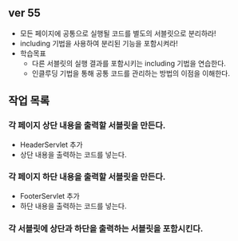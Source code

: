 ## ver 55
- 모든 페이지에 공통으로 실행될 코드를 별도의 서블릿으로 분리하라!
- including 기법을 사용하여 분리된 기능을 포함시켜라!
- 학습목표
  - 다른 서블릿의 실행 결과를 포함시키는 including 기법을 연습한다.
  - 인클루딩 기법을 통해 공통 코드를 관리하는 방법의 이점을 이해한다.
  
## 작업 목록 

### 각 페이지 상단 내용을 출력할 서블릿을 만든다.
- HeaderServlet 추가
- 상단 내용을 출력하는 코드를 넣는다.

### 각 페이지 하단 내용을 출력할 서블릿을 만든다.
- FooterServlet 추가
- 하단 내용을 출력하는 코드를 넣는다.

### 각 서블릿에 상단과 하단을 출력하는 서블릿을 포함시킨다.









  
